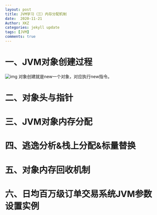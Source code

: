 ```yaml
---
layout: post
title: JVM学习（三）内存分配机制
date:  2020-11-21
Author: XKZ
categories: jekyll update
tags: [JVM]
comments: true
---
```

# 一、JVM对象创建过程
![img](https://xukaizhong188.github.io/HelloProgrammer/images/2020-11-21/p8.png)
对象创建就是new一个对象，对应执行new指令。


# 二、对象头与指针
# 三、JVM对象内存分配
# 四、逃逸分析&栈上分配&标量替换
# 五、对象内存回收机制
# 六、日均百万级订单交易系统JVM参数设置实例